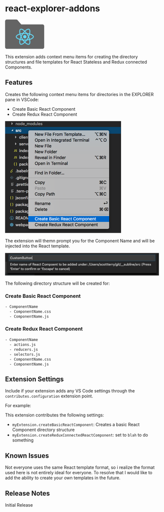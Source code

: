 # react-explorer-addons

![feature Prompt](images/icon/ReactExplorerAddonsIcon.png)

This extension adds context menu items for creating the directory structures and file templates for React Stateless and Redux connected Components.

## Features

Creates the following context menu items for directories in the EXPLORER pane in VSCode:

- Create Basic React Component
- Create Redux React Component

![feature Context](images/feature-context-menu.png)

The extension will themn prompt you for the Component Name and will be injected into the React template.

![feature Prompt](images/feature-prompt.png)

The following directory structure will be created for:

### Create Basic React Component

```
- ComponentName
  - ComponentName.css
  - ComponentName.js
```

### Create Redux React Component

```
- ComponentName
  - actions.js
  - reducers.js
  - selectors.js
  - ComponentName.css
  - ComponentName.js
```

## Extension Settings

Include if your extension adds any VS Code settings through the `contributes.configuration` extension point.

For example:

This extension contributes the following settings:

* `myExtension.createBasicReactComponent`: Creates a basic React Component directory structure
* `myExtension.createReduxConnectedReactComponent`: set to `blah` to do something

## Known Issues

Not everyone uses the same React template format, so i realize the format used here is not entirely ideal for everyone. To resolve that I would like to add the ability to create your own templates in the future.

## Release Notes

Initial Release
